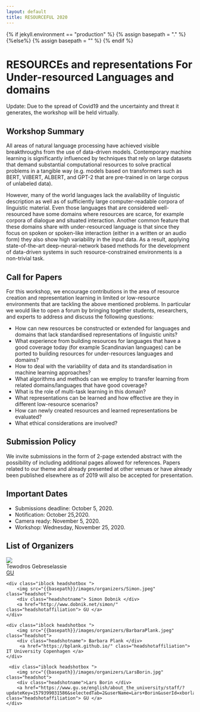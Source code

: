 ```yaml
---
layout: default
title: RESOURCEFUL 2020
---
```

{% if jekyll.environment  == "production" %}
        {% assign basepath = "." %}
        {%else%}
        {% assign basepath = "" %}
        {% endif %}

# RESOURCEs and representations For Under-resourced Languages and domains 
<div class="update">
        Update: <a> Due to the spread of Covid19 and the uncertainty and threat it generates, the workshop will be held virtually. </a>
</div> 


## Workshop Summary
All areas of natural language processing have achieved visible breakthroughs from the use of data-driven models. Contemporary machine learning is significantly influenced by techniques that rely on large datasets that demand substantial computational resources to solve practical problems in a tangible way (e.g. models based on transformers such as BERT, VilBERT, ALBERT, and GPT-2 that are pre-trained in on large corpus of unlabeled data). 

However, many of the world languages lack the availability of linguistic description as well as of sufficiently large computer-readable corpora of linguistic material. Even those languages that are considered well-resourced have some domains where resources are scarce, for example corpora of dialogue and situated interaction. Another common feature that these domains share with under-resourced language is that since they focus on spoken or spoken-like interaction (either in a written or an audio form) they also show high variability in the input data. As a result, applying state-of-the-art deep-neural-network based methods for the development of data-driven systems in such resource-constrained environments is a non-trivial task.

## Call for Papers
For this workshop, we encourage contributions in the area of resource creation and representation learning in limited or low-resource environments that are tackling the above mentioned problems. In particular we would like to open a forum by bringing together students, researchers, and experts to address and discuss the following questions:

- How can new resources be constructed or extended for languages and domains that lack standardised representations of linguistic units?
- What experience from building resources for languages that have a good coverage today (for example Scandinavian languages) can be ported to building resources for under-resources languages and domains?
- How to deal with the variability of data and its standardisation in machine learning approaches?
- What algorithms and methods can we employ to transfer learning from related domains/languages that have good coverage?
- What is the role of multi-task learning in this domain?
- What representations can be learned and how effective are they in different low-resource scenarios?
- How can newly created resources and learned representations be evaluated?
- What ethical considerations are involved?

## Submission Policy
We invite submissions in the form of 2-page extended abstract with the possibility of including additional pages allowed for references. Papers related to our theme and already presented at other venues or have already been published elsewhere as of 2019 will also be accepted for presentation.

## Important Dates 
- Submissions deadline: October 5, 2020.
- Notification: October 25,2020.
- Camera ready: November 5, 2020.
- Workshop: Wednesday, November 25, 2020.


## List of Organizers

<div>
    <div class="iblock headshotbox "> 
        <img src="{{basepath}}/images/organizers/tewodros.jpg" class="headshot">
        <div class="headshotname"> Tewodros Gebreselassie </div>
            <a href="https://clasp.gu.se/about/people/tewodros-gebreselassie" class="headshotaffiliation"> GU</a>
    </div>

    <div class="iblock headshotbox "> 
        <img src="{{basepath}}/images/organizers/Simon.jpeg" class="headshot">
        <div class="headshotname"> Simon Dobnik </div>
        <a href="http://www.dobnik.net/simon/" class="headshotaffiliation"> GU </a> 
    </div>
    
    <div class="iblock headshotbox "> 
        <img src="{{basepath}}/images/organizers/BarbaraPlank.jpeg" class="headshot">
        <div class="headshotname"> Barbara Plank </div>
         <a href="https://bplank.github.io/" class="headshotaffiliation"> IT University Copenhagen </a>
    </div>

     <div class="iblock headshotbox ">  
        <img src="{{basepath}}/images/organizers/LarsBorin.jpg" class="headshot">
        <div class="headshotname">Lars Borin </div>
        <a href="https://www.gu.se/english/about_the_university/staff/?updateKey=1579399031586&selectedTab=2&userName=Lars+Borin&userId=xborla&languageId=100001&siteNodeId=587114&contentId=-1&originalRequestURI=/english/about_the_university/staff/&publicationsPerPage=50&contentToRename=" class="headshotaffiliation"> GU </a> 
    </div> 
</div>


